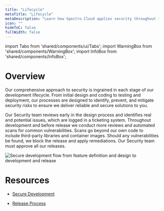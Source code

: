 ```yaml
---
title: "Lifecycle"
metaTitle: "Lifecycle"
metaDescription: "Learn how Spectro Cloud applies security throughout its development lifecycle."
icon: ""
hideToC: false
fullWidth: false
---
```



import Tabs from 'shared/components/ui/Tabs';
import WarningBox from 'shared/components/WarningBox';
import InfoBox from 'shared/components/InfoBox';

# Overview

Our comprehensive approach to security is ingrained in each stage of our development lifecycle. From initial design and coding to testing and deployment, our processes are designed to identify, prevent, and mitigate security risks to ensure we deliver reliable and secure solutions to you. 

Our Security team reviews early in the design process and identifies real and potential issues, which are logged in a ticketing system. Throughout development and before release we conduct more reviews and automated scans for common vulnerabilities. Scans go beyond our own code to include third-party libraries and container images. Should any vulnerabilities be found, we block the release and apply remediations. Our Security team must approve all our releases.

![Secure development flow from feature definition and design to development and release](/security_dev-lifecycle.png)


# Resources

- [Secure Development](/security/security-internals/secure-development)


- [Release Process](/security/security-internals/release-procedures)


<br />


<br />


<br />


<br />